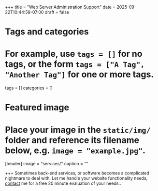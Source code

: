 +++
title = "Web Server Administration Support"
date = 2025-09-22T10:44:59-07:00
draft = false

# Tags and categories
# For example, use `tags = []` for no tags, or the form `tags = ["A Tag", "Another Tag"]` for one or more tags.
tags = []
categories = []

# Featured image
# Place your image in the `static/img/` folder and reference its filename below, e.g. `image = "example.jpg"`.
[header]
image = "services/"
caption = ""

+++
Sometimes back-end services, or software becomes a complicated nightmare to deal with. Let me handle your website functionality needs, [contact](#contact) me for a free 20 minute evaluation of your needs..